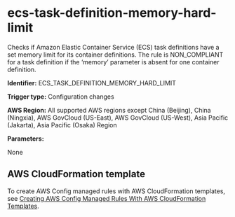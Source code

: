 # ecs\-task\-definition\-memory\-hard\-limit<a name="ecs-task-definition-memory-hard-limit"></a>

Checks if Amazon Elastic Container Service \(ECS\) task definitions have a set memory limit for its container definitions\. The rule is NON\_COMPLIANT for a task definition if the ‘memory’ parameter is absent for one container definition\. 

**Identifier:** ECS\_TASK\_DEFINITION\_MEMORY\_HARD\_LIMIT

**Trigger type:** Configuration changes

**AWS Region:** All supported AWS regions except China \(Beijing\), China \(Ningxia\), AWS GovCloud \(US\-East\), AWS GovCloud \(US\-West\), Asia Pacific \(Jakarta\), Asia Pacific \(Osaka\) Region

**Parameters:**

None  

## AWS CloudFormation template<a name="w79aac11c32c17b9d241c15"></a>

To create AWS Config managed rules with AWS CloudFormation templates, see [Creating AWS Config Managed Rules With AWS CloudFormation Templates](aws-config-managed-rules-cloudformation-templates.md)\.